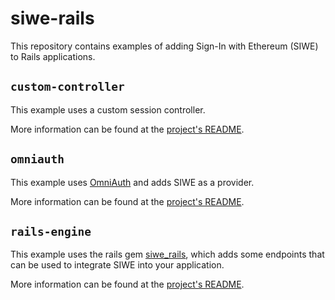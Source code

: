 # siwe-rails

This repository contains examples of adding Sign-In with Ethereum (SIWE) to
Rails applications.

## `custom-controller`

This example uses a custom session controller.

More information can be found at the [project's README](./custom-controller/README.md).

## `omniauth`

This example uses [OmniAuth](https://github.com/omniauth/omniauth) and adds SIWE
as a provider.

More information can be found at the [project's README](./omniauth/README.md).

## `rails-engine`

This example uses the rails gem [siwe_rails](https://github.com/spruceid/siwe_rails),
which adds some endpoints that can be used to integrate SIWE into your application.

More information can be found at the [project's README](./rails-engine/README.md).
